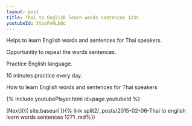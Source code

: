 ```yaml
---
layout: post
title: Thai to English learn words sentences 1235 
youtubeId: XtooFmNLbQc
---
```

 
 
Helps to learn English words and sentences for Thai speakers.

Opportunitiy to repeat the words sentences. 

Practice English language. 
 
10 minutes practice every day. 
 
How to learn English words and sentences for Thai speakers 
 
{% include youtubePlayer.html id=page.youtubeId %}
 
 
[Next]({{ site.baseurl }}{% link  split2/_posts/2015-02-06-Thai to english learn words sentences 1271 .md%})
 
